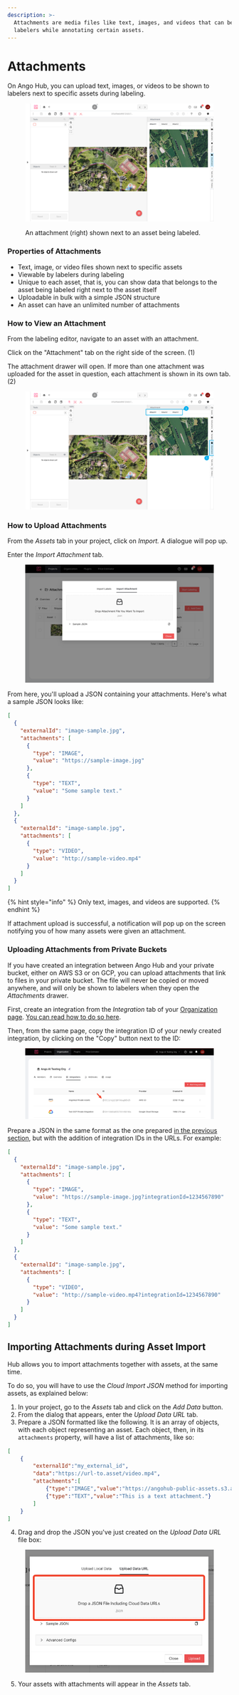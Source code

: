 ```yaml
---
description: >-
  Attachments are media files like text, images, and videos that can be shown to
  labelers while annotating certain assets.
---
```


# Attachments

On Ango Hub, you can upload text, images, or videos to be shown to labelers next to specific assets during labeling.

<figure><img src="../.gitbook/assets/image (365).png" alt=""><figcaption><p>An attachment (right) shown next to an asset being labeled.</p></figcaption></figure>

### Properties of Attachments

* Text, image, or video files shown next to specific assets
* Viewable by labelers during labeling
* Unique to each asset, that is, you can show data that belongs to the asset being labeled right next to the asset itself
* Uploadable in bulk with a simple JSON structure
* An asset can have an unlimited number of attachments

### How to View an Attachment

From the labeling editor, navigate to an asset with an attachment.

Click on the "Attachment" tab on the right side of the screen. (1)

The attachment drawer will open. If more than one attachment was uploaded for the asset in question, each attachment is shown in its own tab. (2)

<figure><img src="../.gitbook/assets/image (323).png" alt=""><figcaption></figcaption></figure>

### How to Upload Attachments

From the _Assets_ tab in your project, click on _Import._ A dialogue will pop up.

Enter the _Import Attachment_ tab.

<figure><img src="../.gitbook/assets/image (334).png" alt=""><figcaption></figcaption></figure>

From here, you'll upload a JSON containing your attachments. Here's what a sample JSON looks like:

```json
[
  {
    "externalId": "image-sample.jpg",
    "attachments": [
      {
        "type": "IMAGE",
        "value": "https://sample-image.jpg"
      },
      {
        "type": "TEXT",
        "value": "Some sample text."
      }
    ]
  },
  {
    "externalId": "image-sample.jpg",
    "attachments": [
      {
        "type": "VIDEO",
        "value": "http://sample-video.mp4"
      }
    ]
  }
]
```

{% hint style="info" %}
Only text, images, and videos are supported.
{% endhint %}

If attachment upload is successful, a notification will pop up on the screen notifying you of how many assets were given an attachment.

### Uploading Attachments from Private Buckets

If you have created an integration between Ango Hub and your private bucket, either on AWS S3 or on GCP, you can upload attachments that link to files in your private bucket. The file will never be copied or moved anywhere, and will only be shown to labelers when they open the _Attachments_ drawer.

First, create an integration from the _Integration_ tab of your [Organization page](https://hub.ango.ai/organization). [You can read how to do so here](../data/importing-assets/importing-private-cloud-assets-aws.md).

Then, from the same page, copy the integration ID of your newly created integration, by clicking on the "Copy" button next to the ID:

<figure><img src="../.gitbook/assets/image (423).png" alt=""><figcaption></figcaption></figure>

Prepare a JSON in the same format as the one prepared [in the previous section](attachments.md#how-to-upload-attachments), but with the addition of integration IDs in the URLs. For example:

```json
[
  {
    "externalId": "image-sample.jpg",
    "attachments": [
      {
        "type": "IMAGE",
        "value": "https://sample-image.jpg?integrationId=1234567890"
      },
      {
        "type": "TEXT",
        "value": "Some sample text."
      }
    ]
  },
  {
    "externalId": "image-sample.jpg",
    "attachments": [
      {
        "type": "VIDEO",
        "value": "http://sample-video.mp4?integrationId=1234567890"
      }
    ]
  }
]
```

## Importing Attachments during Asset Import

Hub allows you to import attachments together with assets, at the same time.

To do so, you will have to use the _Cloud Import JSON_ method for importing assets, as explained below:

1. In your project, go to the _Assets_ tab and click on the _Add Data_ button.
2. From the dialog that appears, enter the _Upload Data URL_ tab.
3. Prepare a JSON formatted like the following. It is an array of objects, with each object representing an asset. Each object, then, in its `attachments` property, will have a list of attachments, like so:

```json
[
    {
        "externalId":"my_external_id",
        "data":"https://url-to.asset/video.mp4",
        "attachments":[
            {"type":"IMAGE","value":"https://angohub-public-assets.s3.amazonaws.com/uploaded-data-6cbc3c56-58f9-4430-990d-863bd5a1a755.jpg"},
            {"type":"TEXT","value":"This is a text attachment."}
        ]
    }
]
```

4. Drag and drop the JSON you've just created on the _Upload Data URL_ file box:

<figure><img src="../.gitbook/assets/image (77).png" alt=""><figcaption></figcaption></figure>

5. Your assets with attachments will appear in the _Assets_ tab.

